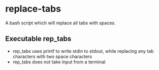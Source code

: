 # replace-tabs
A bash script which will replace all tabs with spaces.
## Executable rep_tabs 
* rep_tabs uses printf to write stdin to stdout, while replacing any tab characters with two space characters
* rep_tabs does not take input from a terminal
